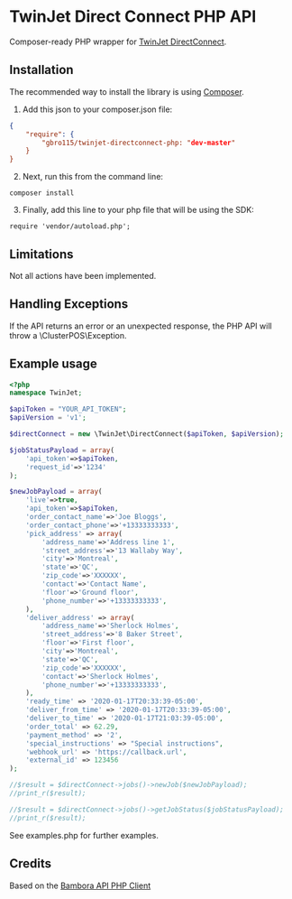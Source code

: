 TwinJet Direct Connect PHP API
==================

Composer-ready PHP wrapper for [TwinJet DirectConnect](https://twinjet.co/developer/).
 
## Installation

The recommended way to install the library is using [Composer](https://getcomposer.org).

1) Add this json to your composer.json file:
```json
{
    "require": {
        "gbro115/twinjet-directconnect-php: "dev-master"
    }
}
```

2) Next, run this from the command line:
```
composer install
```
3) Finally, add this line to your php file that will be using the SDK:
```
require 'vendor/autoload.php';
```

## Limitations 

Not all actions have been implemented. 
 
## Handling Exceptions

If the API returns an error or an unexpected response, the PHP API will throw a \ClusterPOS\Exception.

## Example usage

```php
<?php
namespace TwinJet;

$apiToken = "YOUR_API_TOKEN";
$apiVersion = 'v1';

$directConnect = new \TwinJet\DirectConnect($apiToken, $apiVersion);

$jobStatusPayload = array(
    'api_token'=>$apiToken,
    'request_id'=>'1234'
);

$newJobPayload = array(
    'live'=>true,
    'api_token'=>$apiToken,
    'order_contact_name'=>'Joe Bloggs',
    'order_contact_phone'=>'+13333333333',
    'pick_address' => array(
        'address_name'=>'Address line 1',
        'street_address'=>'13 Wallaby Way',
        'city'=>'Montreal',
        'state'=>'QC',
        'zip_code'=>'XXXXXX',
        'contact'=>'Contact Name',
        'floor'=>'Ground floor',
        'phone_number'=>'+13333333333',
    ),
    'deliver_address' => array(
        'address_name'=>'Sherlock Holmes',
        'street_address'=>'8 Baker Street',
        'floor'=>'First floor',
        'city'=>'Montreal',
        'state'=>'QC',
        'zip_code'=>'XXXXXX',
        'contact'=>'Sherlock Holmes',
        'phone_number'=>'+13333333333',
    ),
    'ready_time' => '2020-01-17T20:33:39-05:00',
    'deliver_from_time' => '2020-01-17T20:33:39-05:00',
    'deliver_to_time' => '2020-01-17T21:03:39-05:00',
    'order_total' => 62.29,
    'payment_method' => '2',
    'special_instructions' => "Special instructions",
    'webhook_url' => 'https://callback.url',
    'external_id' => 123456
);

//$result = $directConnect->jobs()->newJob($newJobPayload);
//print_r($result);

//$result = $directConnect->jobs()->getJobStatus($jobStatusPayload);
//print_r($result);

```

See examples.php for further examples.

## Credits
Based on the [Bambora API PHP Client](https://github.com/bambora-na/beanstream-php)